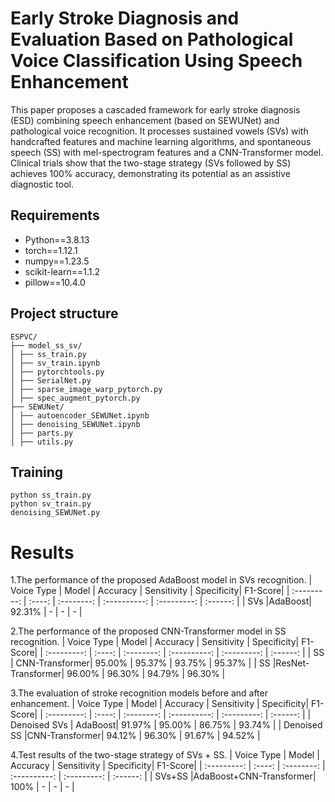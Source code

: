 # Early Stroke Diagnosis and Evaluation Based on Pathological Voice Classification Using Speech Enhancement
This paper proposes a cascaded framework for early stroke diagnosis (ESD) combining speech enhancement (based on SEWUNet) and pathological voice recognition. It processes sustained vowels (SVs) with handcrafted features and machine learning algorithms, and spontaneous speech (SS) with mel-spectrogram features and a CNN-Transformer model. Clinical trials show that the two-stage strategy (SVs followed by SS) achieves 100% accuracy, demonstrating its potential as an assistive diagnostic tool.
## Requirements
- Python==3.8.13
- torch==1.12.1
- numpy==1.23.5
- scikit-learn==1.1.2
- pillow==10.4.0
## Project structure
```
ESPVC/
├── model_ss_sv/
│ ├── ss_train.py 
│ ├── sv_train.ipynb
│ ├── pytorchtools.py
│ ├── SerialNet.py
│ ├── sparse_image_warp_pytorch.py
│ ├── spec_augment_pytorch.py
├── SEWUNet/
│ ├── autoencoder_SEWUNet.ipynb
│ ├── denoising_SEWUNet.ipynb
│ ├── parts.py
│ ├── utils.py
```
## Training
```
python ss_train.py
python sv_train.py
denoising_SEWUNet.py
```
# Results
1.The performance of the proposed AdaBoost model in SVs recognition.
| Voice Type | Model |  Accuracy | Sensitivity | Specificity| F1-Score|
| :---------: | :----: | :--------: | :----------: | :---------: | :------: |
|     SVs    |AdaBoost|  92.31%  |    -        | -          | -       |

2.The performance of the proposed CNN-Transformer model in SS recognition.
| Voice Type | Model |  Accuracy | Sensitivity | Specificity| F1-Score|
| :---------: | :----: | :--------: | :----------: | :---------: | :------: |
|     SS     |	CNN-Transformer|  95.00%  |   95.37%    |   93.75%     | 95.37%    |
|     SS     |ResNet-Transformer| 96.00%  |    96.30%   | 	94.79%     | 96.30%    |

3.The evaluation of stroke recognition models before and after enhancement.
| Voice Type | Model |  Accuracy | Sensitivity | Specificity| F1-Score|
| :---------: | :----: | :--------: | :----------: | :---------: | :------: |
|     Denoised SVs    |	AdaBoost|  91.97%  |   95.00%    |   86.75%    | 93.74%   |
|     Denoised SS     |CNN-Transformer| 94.12%  |   96.30%     | 	91.67%    | 94.52%   |

4.Test results of the two-stage strategy of SVs + SS.
| Voice Type | Model |  Accuracy | Sensitivity | Specificity| F1-Score|
| :---------: | :----: | :--------: | :----------: | :---------: | :------: |
|   SVs+SS   |AdaBoost+CNN-Transformer|  100%  |    -        | -          | -       |
